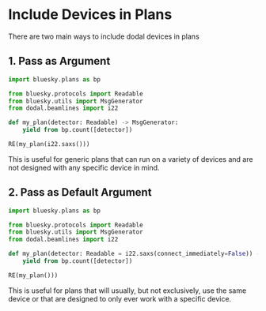 # Include Devices in Plans

There are two main ways to include dodal devices in plans

## 1. Pass as Argument

```python
import bluesky.plans as bp

from bluesky.protocols import Readable
from bluesky.utils import MsgGenerator
from dodal.beamlines import i22

def my_plan(detector: Readable) -> MsgGenerator:
    yield from bp.count([detector])

RE(my_plan(i22.saxs()))
```

This is useful for generic plans that can run on a variety of devices and are not designed with any specific device in mind.

## 2. Pass as Default Argument

```python
import bluesky.plans as bp

from bluesky.protocols import Readable
from bluesky.utils import MsgGenerator
from dodal.beamlines import i22

def my_plan(detector: Readable = i22.saxs(connect_immediately=False)) -> MsgGenerator:
    yield from bp.count([detector])

RE(my_plan()))
```

This is useful for plans that will usually, but not exclusively, use the same device or that are designed to only ever work with a specific device.
